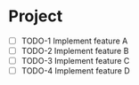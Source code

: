 # Project

- [ ] TODO-1 Implement feature A
- [ ] TODO-2 Implement feature B
- [ ] TODO-3 Implement feature C
- [ ] TODO-4 Implement feature D
